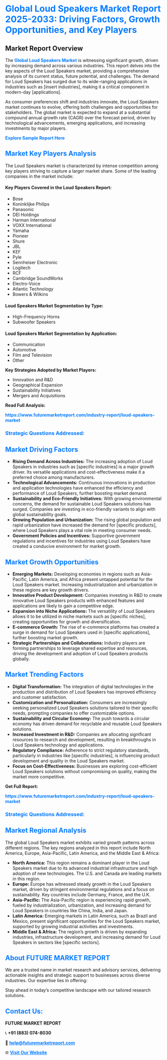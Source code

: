 <h1 style="color: #007BFF;">Global Loud Speakers Market Report 2025-2033: Driving Factors, Growth Opportunities, and Key Players</h1>

<section id="overview">
<h2>Market Report Overview</h2>
<p>The <a href="https://www.futuremarketreport.com/industry-report/loud-speakers-market" style="color: #007BFF; text-decoration: none;"><strong>Global Loud Speakers Market</strong></a> is witnessing significant growth, driven by increasing demand across various industries. This report delves into the key aspects of the Loud Speakers market, providing a comprehensive analysis of its current status, future potential, and challenges. The demand for Loud Speakers has surged due to its wide-ranging applications in industries such as [insert industries], making it a critical component in modern-day [applications].</p>
<p>As consumer preferences shift and industries innovate, the Loud Speakers market continues to evolve, offering both challenges and opportunities for stakeholders. The global market is expected to expand at a substantial compound annual growth rate (CAGR) over the forecast period, driven by technological advancements, emerging applications, and increasing investments by major players.</p>
</section>

<section id="overview">
<p><a href="https://www.futuremarketreport.com/request-sample/reportId=34832" style="color: #007BFF; text-decoration: none;"><strong>Explore Sample Report Here</strong></a></p>
</section>

<section id="key-players">
<h2 style="color: #007BFF;">Market Key Players Analysis</h2>
<p>The Loud Speakers market is characterized by intense competition among key players striving to capture a larger market share. Some of the leading companies in the market include:</p>
<h4>Key Players Covered in the Loud Speakers Report:</h4>
<ul><li>Bose</li><li>Koninklijke Philips</li><li>Panasonic</li><li>DEI Holdings</li><li>Harman International</li><li>VOXX International</li><li>Yamaha</li><li>Pioneer</li><li>Shure</li><li>JBL</li><li>KEF</li><li>Pyle</li><li>Sennheiser Electronic</li><li>Logitech</li><li>RCF</li><li>Cambridge SoundWorks</li><li>Electro-Voice</li><li>Atlantic Technology</li><li>Bowers &amp; Wilkins</li></ul>
<h4>Loud Speakers Market Segmentation by Type:</h4>
<ul><li>High-Frequency Horns</li><li>Subwoofer Speakers</li></ul>

<h4>Loud Speakers Market Segmentation by Application:</h4>
<ul><li>Communication</li><li>Automotive</li><li>Film and Television</li><li>Other</li></ul>
<p><strong>Key Strategies Adopted by Market Players:</strong></p>
<ul>
<li>Innovation and R&D</li>
<li>Geographical Expansion</li>
<li>Sustainability Initiatives</li>
<li>Mergers and Acquisitions</li>
</ul>
</section>

<section>
<p><strong>Read Full Analysis: </strong></p><a href="https://www.futuremarketreport.com/industry-report/loud-speakers-market" style="color: #007BFF; text-decoration: none;"><strong>https://www.futuremarketreport.com/industry-report/loud-speakers-market</strong></a>
<h3 style="color: #007BFF;">Strategic Questions Addressed:</h3>
</section>

<section id="driving-factors">
<h2 style="color: #007BFF;">Market Driving Factors</h2>
<ul>
<li><strong>Rising Demand Across Industries:</strong> The increasing adoption of Loud Speakers in industries such as [specific industries] is a major growth driver. Its versatile applications and cost-effectiveness make it a preferred choice among manufacturers.</li>
<li><strong>Technological Advancements:</strong> Continuous innovations in production and application technologies have enhanced the efficiency and performance of Loud Speakers, further boosting market demand.</li>
<li><strong>Sustainability and Eco-Friendly Initiatives:</strong> With growing environmental concerns, the demand for sustainable Loud Speakers solutions has surged. Companies are investing in eco-friendly variants to align with global sustainability goals.</li>
<li><strong>Growing Population and Urbanization:</strong> The rising global population and rapid urbanization have increased the demand for [specific products], where Loud Speakers plays a vital role in meeting consumer needs.</li>
<li><strong>Government Policies and Incentives:</strong> Supportive government regulations and incentives for industries using Loud Speakers have created a conducive environment for market growth.</li>
</ul>
</section>

<section id="growth-opportunities">
<h2 style="color: #007BFF;">Market Growth Opportunities</h2>
<ul>
<li><strong>Emerging Markets:</strong> Developing economies in regions such as Asia-Pacific, Latin America, and Africa present untapped potential for the Loud Speakers market. Increasing industrialization and urbanization in these regions are key growth drivers.</li>
<li><strong>Innovative Product Development:</strong> Companies investing in R&D to create innovative Loud Speakers products with enhanced features and applications are likely to gain a competitive edge.</li>
<li><strong>Expansion into Niche Applications:</strong> The versatility of Loud Speakers allows it to be utilized in niche markets such as [specific niches], creating opportunities for growth and diversification.</li>
<li><strong>E-commerce Growth:</strong> The rise of e-commerce platforms has created a surge in demand for Loud Speakers used in [specific applications], further boosting market growth.</li>
<li><strong>Strategic Partnerships and Collaborations:</strong> Industry players are forming partnerships to leverage shared expertise and resources, driving the development and adoption of Loud Speakers products globally.</li>
</ul>
</section>

<section id="trending-factors">
<h2 style="color: #007BFF;">Market Trending Factors</h2>
<ul>
<li><strong>Digital Transformation:</strong> The integration of digital technologies in the production and distribution of Loud Speakers has improved efficiency and customer satisfaction.</li>
<li><strong>Customization and Personalization:</strong> Consumers are increasingly seeking personalized Loud Speakers solutions tailored to their specific needs, prompting companies to offer customizable options.</li>
<li><strong>Sustainability and Circular Economy:</strong> The push towards a circular economy has driven demand for recyclable and reusable Loud Speakers solutions.</li>
<li><strong>Increased Investment in R&D:</strong> Companies are allocating significant resources to research and development, resulting in breakthroughs in Loud Speakers technology and applications.</li>
<li><strong>Regulatory Compliance:</strong> Adherence to strict regulatory standards, particularly in industries like [specific industries], is influencing product development and quality in the Loud Speakers market.</li>
<li><strong>Focus on Cost-Effectiveness:</strong> Businesses are exploring cost-efficient Loud Speakers solutions without compromising on quality, making the market more competitive.</li>
</ul>
</section>

<section>
<p><strong>Get Full Report: </strong></p><a href="https://www.futuremarketreport.com/industry-report/loud-speakers-market" style="color: #007BFF; text-decoration: none;"><strong>https://www.futuremarketreport.com/industry-report/loud-speakers-market</strong></a>
<h3 style="color: #007BFF;">Strategic Questions Addressed:</h3>
</section>


<section id="regional-analysis">
<h2 style="color: #007BFF;">Market Regional Analysis</h2>
<p>The global Loud Speakers market exhibits varied growth patterns across different regions. The key regions analyzed in this report include North America, Europe, Asia-Pacific, Latin America, and the Middle East & Africa:</p>
<ul>
<li><strong>North America:</strong> This region remains a dominant player in the Loud Speakers market due to its advanced industrial infrastructure and high adoption of new technologies. The U.S. and Canada are leading markets in this region.</li>
<li><strong>Europe:</strong> Europe has witnessed steady growth in the Loud Speakers market, driven by stringent environmental regulations and a focus on sustainability. Key countries include Germany, France, and the U.K.</li>
<li><strong>Asia-Pacific:</strong> The Asia-Pacific region is experiencing rapid growth, fueled by industrialization, urbanization, and increasing demand for Loud Speakers in countries like China, India, and Japan.</li>
<li><strong>Latin America:</strong> Emerging markets in Latin America, such as Brazil and Mexico, present significant opportunities for the Loud Speakers market, supported by growing industrial activities and investments.</li>
<li><strong>Middle East & Africa:</strong> The region’s growth is driven by expanding industries, infrastructure development, and increasing demand for Loud Speakers in sectors like [specific sectors].</li>
</ul>
</section>

<footer>
<h2 style="color: #007BFF;">About FUTURE MARKET REPORT</h2>
<p>We are a trusted name in market research and advisory services, delivering actionable insights and strategic support to businesses across diverse industries. Our expertise lies in offering:</p>

<p>Stay ahead in today’s competitive landscape with our tailored research solutions.</p>

<h2 style="color: #007BFF;">Contact Us:</h2>
<p><strong>FUTURE MARKET REPORT</strong></p>
<p>📞 <strong>+91 (883) 074-8030</strong></p>
<p>📧 <strong><a href="mailto:help@futuremarketreport.com" style="color: #007BFF;">help@futuremarketreport.com</a></strong></p>
<p>🌐 <strong><a href="https://www.futuremarketreport.com/" style="color: #007BFF;">Visit Our Website</a></strong></p>
</footer>